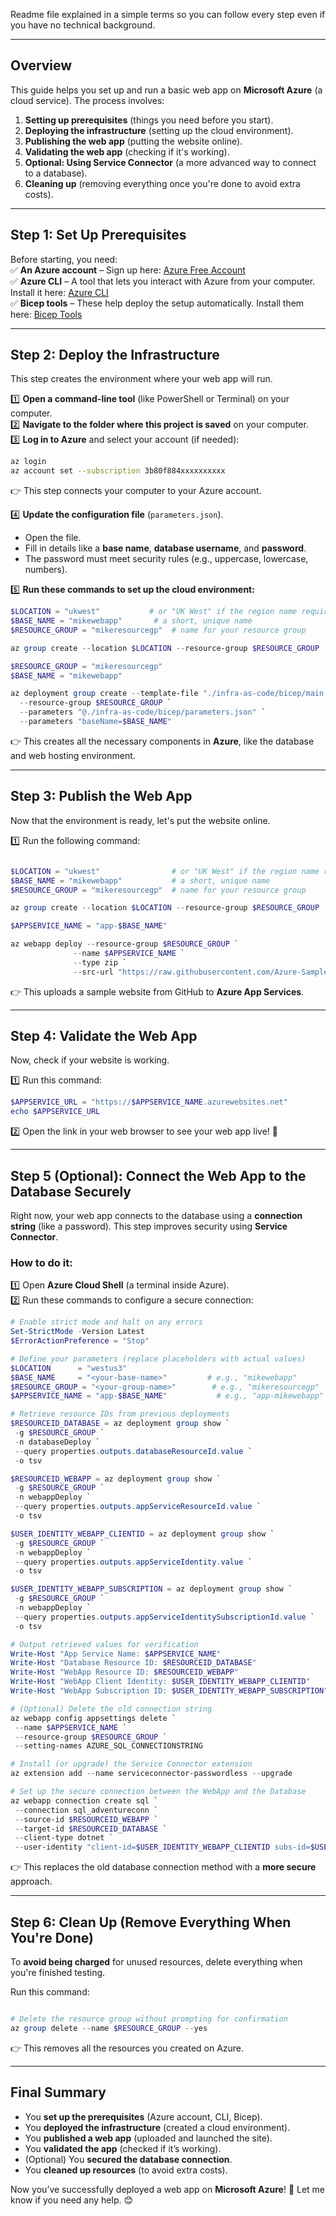 Readme file explained in a  simple terms so you can follow every step even if you have no technical background.  

---

## **Overview**  
This guide helps you set up and run a basic web app on **Microsoft Azure** (a cloud service). The process involves:  
1. **Setting up prerequisites** (things you need before you start).  
2. **Deploying the infrastructure** (setting up the cloud environment).  
3. **Publishing the web app** (putting the website online).  
4. **Validating the web app** (checking if it's working).  
5. **Optional: Using Service Connector** (a more advanced way to connect to a database).  
6. **Cleaning up** (removing everything once you're done to avoid extra costs).  

---

## **Step 1: Set Up Prerequisites**  
Before starting, you need:  
✅ **An Azure account** – Sign up here: [Azure Free Account](https://azure.microsoft.com/free/)  
✅ **Azure CLI** – A tool that lets you interact with Azure from your computer. Install it here: [Azure CLI](https://learn.microsoft.com/cli/azure/install-azure-cli)  
✅ **Bicep tools** – These help deploy the setup automatically. Install them here: [Bicep Tools](https://learn.microsoft.com/azure/azure-resource-manager/bicep/install)  

---

## **Step 2: Deploy the Infrastructure**  
This step creates the environment where your web app will run.

1️⃣ **Open a command-line tool** (like PowerShell or Terminal) on your computer.  
2️⃣ **Navigate to the folder where this project is saved** on your computer.  
3️⃣ **Log in to Azure** and select your account (if needed):  
   ```bash
   az login 
   az account set --subscription 3b80f884xxxxxxxxxx
   ```
   👉 This step connects your computer to your Azure account.  

4️⃣ **Update the configuration file** (`parameters.json`).  
   - Open the file.  
   - Fill in details like a **base name**, **database username**, and **password**.  
   - The password must meet security rules (e.g., uppercase, lowercase, numbers).  

5️⃣ **Run these commands to set up the cloud environment:**  
   ```Powershell
$LOCATION = "ukwest"           # or "UK West" if the region name requires a space (enclose in quotes)
$BASE_NAME = "mikewebapp"       # a short, unique name
$RESOURCE_GROUP = "mikeresourcegp"  # name for your resource group

az group create --location $LOCATION --resource-group $RESOURCE_GROUP

  $RESOURCE_GROUP = "mikeresourcegp"
$BASE_NAME = "mikewebapp"

az deployment group create --template-file "./infra-as-code/bicep/main.bicep" `
     --resource-group $RESOURCE_GROUP `
     --parameters "@./infra-as-code/bicep/parameters.json" `
     --parameters "baseName=$BASE_NAME"

   ```
   👉 This creates all the necessary components in **Azure**, like the database and web hosting environment.

---

## **Step 3: Publish the Web App**  
Now that the environment is ready, let's put the website online.  

1️⃣ Run the following command:  
   ```Powershell 

$LOCATION = "ukwest"                # or "UK West" if the region name requires a space (enclose in quotes)
$BASE_NAME = "mikewebapp"           # a short, unique name
$RESOURCE_GROUP = "mikeresourcegp"  # name for your resource group

az group create --location $LOCATION --resource-group $RESOURCE_GROUP

$APPSERVICE_NAME = "app-$BASE_NAME"

az webapp deploy --resource-group $RESOURCE_GROUP `
                 --name $APPSERVICE_NAME `
                 --type zip `
                 --src-url "https://raw.githubusercontent.com/Azure-Samples/app-service-sample-workload/main/website/SimpleWebApp.zip"


   ```
   👉 This uploads a sample website from GitHub to **Azure App Services**.  

---

## **Step 4: Validate the Web App**  
Now, check if your website is working.  

1️⃣ Run this command:  
   ```Powershell
$APPSERVICE_URL = "https://$APPSERVICE_NAME.azurewebsites.net"
echo $APPSERVICE_URL

   ```  
2️⃣ Open the link in your web browser to see your web app live! 🎉  

---

## **Step 5 (Optional): Connect the Web App to the Database Securely**  
Right now, your web app connects to the database using a **connection string** (like a password). This step improves security using **Service Connector**.

### How to do it:
1️⃣ Open **Azure Cloud Shell** (a terminal inside Azure).  
2️⃣ Run these commands to configure a secure connection:  
   ```PowerShell
   # Enable strict mode and halt on any errors
Set-StrictMode -Version Latest
$ErrorActionPreference = "Stop"

# Define your parameters (replace placeholders with actual values)
$LOCATION      = "westus3"
$BASE_NAME     = "<your-base-name>"         # e.g., "mikewebapp"
$RESOURCE_GROUP = "<your-group-name>"        # e.g., "mikeresourcegp"
$APPSERVICE_NAME = "app-$BASE_NAME"           # e.g., "app-mikewebapp"

# Retrieve resource IDs from previous deployments
$RESOURCEID_DATABASE = az deployment group show `
    -g $RESOURCE_GROUP `
    -n databaseDeploy `
    --query properties.outputs.databaseResourceId.value `
    -o tsv

$RESOURCEID_WEBAPP = az deployment group show `
    -g $RESOURCE_GROUP `
    -n webappDeploy `
    --query properties.outputs.appServiceResourceId.value `
    -o tsv

$USER_IDENTITY_WEBAPP_CLIENTID = az deployment group show `
    -g $RESOURCE_GROUP `
    -n webappDeploy `
    --query properties.outputs.appServiceIdentity.value `
    -o tsv

$USER_IDENTITY_WEBAPP_SUBSCRIPTION = az deployment group show `
    -g $RESOURCE_GROUP `
    -n webappDeploy `
    --query properties.outputs.appServiceIdentitySubscriptionId.value `
    -o tsv

# Output retrieved values for verification
Write-Host "App Service Name: $APPSERVICE_NAME"
Write-Host "Database Resource ID: $RESOURCEID_DATABASE"
Write-Host "WebApp Resource ID: $RESOURCEID_WEBAPP"
Write-Host "WebApp Client Identity: $USER_IDENTITY_WEBAPP_CLIENTID"
Write-Host "WebApp Subscription ID: $USER_IDENTITY_WEBAPP_SUBSCRIPTION"

# (Optional) Delete the old connection string
az webapp config appsettings delete `
    --name $APPSERVICE_NAME `
    --resource-group $RESOURCE_GROUP `
    --setting-names AZURE_SQL_CONNECTIONSTRING

# Install (or upgrade) the Service Connector extension
az extension add --name serviceconnector-passwordless --upgrade

# Set up the secure connection between the WebApp and the Database
az webapp connection create sql `
    --connection sql_adventureconn `
    --source-id $RESOURCEID_WEBAPP `
    --target-id $RESOURCEID_DATABASE `
    --client-type dotnet `
    --user-identity "client-id=$USER_IDENTITY_WEBAPP_CLIENTID subs-id=$USER_IDENTITY_WEBAPP_SUBSCRIPTION"


   ```
   👉 This replaces the old database connection method with a **more secure** approach.

---

## **Step 6: Clean Up (Remove Everything When You're Done)**  
To **avoid being charged** for unused resources, delete everything when you're finished testing.  

Run this command:  
```PowerShell

# Delete the resource group without prompting for confirmation
az group delete --name $RESOURCE_GROUP --yes

```
👉 This removes all the resources you created on Azure.

---

## **Final Summary**  
- You **set up the prerequisites** (Azure account, CLI, Bicep).  
- You **deployed the infrastructure** (created a cloud environment).  
- You **published a web app** (uploaded and launched the site).  
- You **validated the app** (checked if it’s working).  
- (Optional) You **secured the database connection**.  
- You **cleaned up resources** (to avoid extra costs).  

Now you’ve successfully deployed a web app on **Microsoft Azure**! 🚀 Let me know if you need any help. 😊